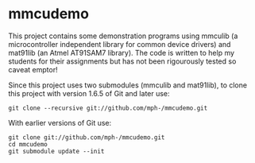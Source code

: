 mmcudemo
=======

This project contains some demonstration programs using mmculib (a
microcontroller independent library for common device drivers) and
mat91lib (an Atmel AT91SAM7 library).  The code is written to help my
students for their assignments but has not been rigourously tested so
caveat emptor!  

Since this project uses two submodules (mmculib and mat91lib), to
clone this project with version 1.6.5 of Git and later use:

    git clone --recursive git://github.com/mph-/mmcudemo.git

With earlier versions of Git use:

    git clone git://github.com/mph-/mmcudemo.git
    cd mmcudemo
    git submodule update --init

